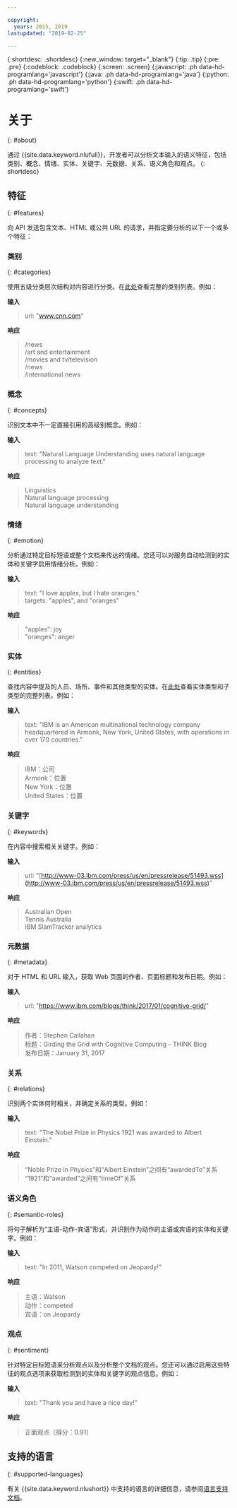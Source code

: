 ```yaml
---

copyright:
  years: 2015, 2019
lastupdated: "2019-02-25"

---
```


{:shortdesc: .shortdesc}
{:new_window: target="_blank"}
{:tip: .tip}
{:pre: .pre}
{:codeblock: .codeblock}
{:screen: .screen}
{:javascript: .ph data-hd-programlang='javascript'}
{:java: .ph data-hd-programlang='java'}
{:python: .ph data-hd-programlang='python'}
{:swift: .ph data-hd-programlang='swift'}

# 关于
{: #about}

通过 {{site.data.keyword.nlufull}}，开发者可以分析文本输入的语义特征，包括类别、概念、情绪、实体、关键字、元数据、关系、语义角色和观点。
{: shortdesc}

## 特征
{: #features}

向 API 发送包含文本、HTML 或公共 URL 的请求，并指定要分析的以下一个或多个特征：

### 类别
{: #categories}

使用五级分类层次结构对内容进行分类。在[此处](/docs/services/natural-language-understanding?topic=natural-language-understanding-categories-hierarchy)查看完整的类别列表。例如：

**输入**
> url: "www.cnn.com"

**响应**
> /news </br>
> /art and entertainment </br>
> /movies and tv/television </br>
> /news </br>
> /international news

### 概念
{: #concepts}

识别文本中不一定直接引用的高级别概念。例如：

**输入**
> text: "Natural Language Understanding uses natural language processing to analyze text."

**响应**
> Linguistics </br>
> Natural language processing </br>
> Natural language understanding

### 情绪
{: #emotion}

分析通过特定目标短语或整个文档来传达的情绪。您还可以对服务自动检测到的实体和关键字启用情绪分析。例如：

**输入**
> text: "I love apples, but I hate oranges." </br>
> targets: "apples", and "oranges"

**响应**
> "apples": joy </br>
> "oranges": anger

### 实体
{: #entities}

查找内容中提及的人员、场所、事件和其他类型的实体。在[此处](/docs/services/natural-language-understanding?topic=natural-language-understanding-entity-type-systems)查看实体类型和子类型的完整列表。例如：

**输入**
> text: "IBM is an American multinational technology company headquartered in Armonk, New York, United States, with operations in over 170 countries."

**响应**
> IBM：公司</br>
> Armonk：位置</br>
> New York：位置</br>
> United States：位置

### 关键字
{: #keywords}

在内容中搜索相关关键字。例如：

**输入**
>url: "[http://www-03.ibm.com/press/us/en/pressrelease/51493.wss](http://www-03.ibm.com/press/us/en/pressrelease/51493.wss)"

**响应**
>Australian Open </br>
>Tennis Australia </br>
>IBM SlamTracker analytics

### 元数据
{: #metadata}

对于 HTML 和 URL 输入，获取 Web 页面的作者、页面标题和发布日期。例如：

**输入**
>url: "https://www.ibm.com/blogs/think/2017/01/cognitive-grid/"

**响应**
>作者：Stephen Callahan </br>
>标题：Girding the Grid with Cognitive Computing - THINK Blog </br>
>发布日期：January 31, 2017

### 关系
{: #relations}

识别两个实体何时相关，并确定关系的类型。例如：

**输入**
>text: "The Nobel Prize in Physics 1921 was awarded to Albert Einstein."

**响应**
>“Noble Prize in Physics”和“Albert Einstein”之间有“awardedTo”关系 </br>
>“1921”和“awarded”之间有“timeOf”关系

### 语义角色
{: #semantic-roles}

将句子解析为“主语-动作-宾语”形式，并识别作为动作的主语或宾语的实体和关键字。例如：

**输入**
>text: "In 2011, Watson competed on Jeopardy!"

**响应**
>主语：Watson </br>
>动作：competed </br>
>宾语：on Jeopardy

### 观点
{: #sentiment}

针对特定目标短语来分析观点以及分析整个文档的观点。您还可以通过启用这些特征的观点选项来获取检测到的实体和关键字的观点信息。例如：

**输入**
>text: "Thank you and have a nice day!"

**响应**
>正面观点（得分：0.91）

## 支持的语言
{: #supported-languages}

有关 {{site.data.keyword.nlushort}} 中支持的语言的详细信息，请参阅[语言支持文档](/docs/services/natural-language-understanding?topic=natural-language-understanding-language-support)。
